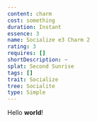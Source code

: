 ```yaml
---
content: charm
cost: something
duration: Instant
essence: 3
name: Socialize e3 Charm 2
rating: 3
requires: []
shortDescription: ~
splat: Second Sunrise
tags: []
trait: Socialize
tree: Socialite
type: Simple
---
```


Hello **world**!
